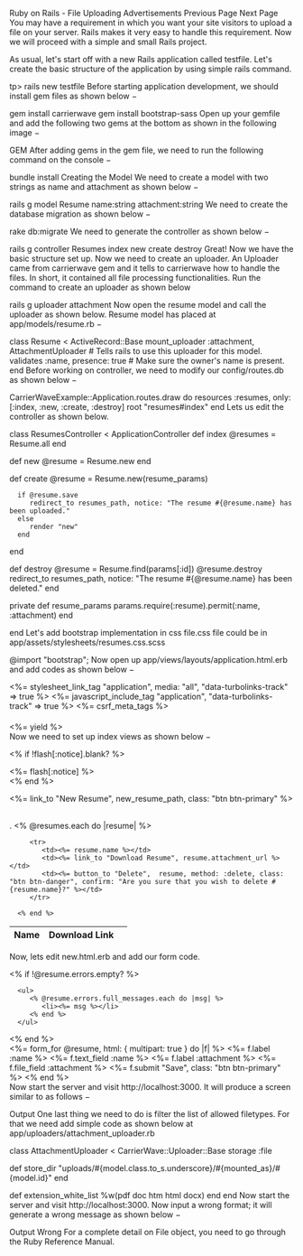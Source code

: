 

Ruby on Rails - File Uploading
Advertisements
 Previous Page Next Page  
You may have a requirement in which you want your site visitors to upload a file on your server. Rails makes it very easy to handle this requirement. Now we will proceed with a simple and small Rails project.

As usual, let's start off with a new Rails application called testfile. Let's create the basic structure of the application by using simple rails command.

tp> rails new testfile
Before starting application development, we should install gem files as shown below −

gem install carrierwave
gem install bootstrap-sass
Open up your gemfile and add the following two gems at the bottom as shown in the following image −

GEM
After adding gems in the gem file, we need to run the following command on the console −

bundle install
Creating the Model
We need to create a model with two strings as name and attachment as shown below −

rails g model Resume name:string attachment:string
We need to create the database migration as shown below −

rake db:migrate
We need to generate the controller as shown below −

rails g controller Resumes index new create destroy
Great! Now we have the basic structure set up. Now we need to create an uploader. An Uploader came from carrierwave gem and it tells to carrierwave how to handle the files. In short, it contained all file processing functionalities. Run the command to create an uploader as shown below

rails g uploader attachment
Now open the resume model and call the uploader as shown below. Resume model has placed at app/models/resume.rb −

class Resume < ActiveRecord::Base
   mount_uploader :attachment, AttachmentUploader # Tells rails to use this uploader for this model.
   validates :name, presence: true # Make sure the owner's name is present.
end
Before working on controller, we need to modify our config/routes.db as shown below −

CarrierWaveExample::Application.routes.draw do
   resources :resumes, only: [:index, :new, :create, :destroy]
   root "resumes#index"
end
Lets us edit the controller as shown below.

class ResumesController < ApplicationController
   def index
      @resumes = Resume.all
   end
   
   def new
      @resume = Resume.new
   end
   
   def create
      @resume = Resume.new(resume_params)
      
      if @resume.save
         redirect_to resumes_path, notice: "The resume #{@resume.name} has been uploaded."
      else
         render "new"
      end
      
   end
   
   def destroy
      @resume = Resume.find(params[:id])
      @resume.destroy
      redirect_to resumes_path, notice:  "The resume #{@resume.name} has been deleted."
   end
   
   private
      def resume_params
      params.require(:resume).permit(:name, :attachment)
   end
   
end
Let's add bootstrap implementation in css file.css file could be in app/assets/stylesheets/resumes.css.scss

@import "bootstrap";
Now open up app/views/layouts/application.html.erb and add codes as shown below −

<!DOCTYPE html>
<html>
   
   <head>
      <title>Tutorialspoint</title>
      <%= stylesheet_link_tag "application", media: "all", "data-turbolinks-track" => true %>
      <%= javascript_include_tag "application", "data-turbolinks-track" => true %>
      <%= csrf_meta_tags %>
   </head>
   
   <body>
      <div class = "container" style = "padding-top:20px;">
         <%= yield %>
      </div>
   </body>

</html>
Now we need to set up index views as shown below −

<% if !flash[:notice].blank? %>
   <div class = "alert alert-info">
      <%= flash[:notice] %>
   </div>
<% end %>

<br />

<%= link_to "New Resume", new_resume_path, class: "btn btn-primary" %>
<br />
<br />

<table class = "table table-bordered table-striped">
   <thead>.
      <tr>
         <th>Name</th>
         <th>Download Link</th>
         <th> </th>
      </tr>
   </thead>
   
   <tbody>
      <% @resumes.each do |resume| %>
         
         <tr>
            <td><%= resume.name %></td>
            <td><%= link_to "Download Resume", resume.attachment_url %></td>
            <td><%= button_to "Delete",  resume, method: :delete, class: "btn btn-danger", confirm: "Are you sure that you wish to delete #{resume.name}?" %></td>
         </tr>
         
      <% end %>
   </tbody>
   
</table>
Now, lets edit new.html.erb and add our form code.

<% if !@resume.errors.empty? %>
   <div class = "alert alert-error">
      
      <ul>
         <% @resume.errors.full_messages.each do |msg| %>
            <li><%= msg %></li>
         <% end %>
      </ul>
      
   </div>
<% end %>

<div class = "well">
   <%= form_for @resume, html: { multipart: true } do |f| %>
      <%= f.label :name %>
      <%= f.text_field :name %>
      <%= f.label :attachment %>
      <%= f.file_field :attachment %>
      <%= f.submit "Save", class: "btn btn-primary" %>
   <% end %>
</div>
Now start the server and visit http://localhost:3000. It will produce a screen similar to as follows −

Output
One last thing we need to do is filter the list of allowed filetypes. For that we need add simple code as shown below at app/uploaders/attachment_uploader.rb

class AttachmentUploader < CarrierWave::Uploader::Base
   storage :file
   
   def store_dir
      "uploads/#{model.class.to_s.underscore}/#{mounted_as}/#{model.id}"
   end
   
   def extension_white_list
      %w(pdf doc htm html docx)
   end
end
Now start the server and visit http://localhost:3000. Now input a wrong format; it will generate a wrong message as shown below −

Output Wrong
For a complete detail on File object, you need to go through the Ruby Reference Manual.
